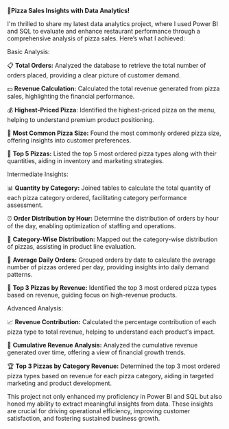 🚀**Pizza Sales Insights with Data Analytics!**

I'm thrilled to share my latest data analytics project, where I used Power BI and SQL to evaluate and enhance restaurant performance through a comprehensive analysis of pizza sales. Here’s what I achieved:

Basic Analysis:

📋 **Total Orders:** Analyzed the database to retrieve the total number of orders placed, providing a clear picture of customer demand.

💵 **Revenue Calculation:** Calculated the total revenue generated from pizza sales, highlighting the financial performance.

💰 **Highest-Priced Pizza**: Identified the highest-priced pizza on the menu, helping to understand premium product positioning.

📏 **Most Common Pizza Size:** Found the most commonly ordered pizza size, offering insights into customer preferences.

🥇 **Top 5 Pizzas:** Listed the top 5 most ordered pizza types along with their quantities, aiding in inventory and marketing strategies.

Intermediate Insights:

📊 **Quantity by Category:** Joined tables to calculate the total quantity of each pizza category ordered, facilitating category performance assessment.

⏰ **Order Distribution by Hour:** Determine the distribution of orders by hour of the day, enabling optimization of staffing and operations.

🍕 **Category-Wise Distribution:** Mapped out the category-wise distribution of pizzas, assisting in product line evaluation.

📅 **Average Daily Orders:** Grouped orders by date to calculate the average number of pizzas ordered per day, providing insights into daily demand patterns.

💸 **Top 3 Pizzas by Revenue:** Identified the top 3 most ordered pizza types based on revenue, guiding focus on high-revenue products.

Advanced Analysis:

📈 **Revenue Contribution:** Calculated the percentage contribution of each pizza type to total revenue, helping to understand each product's impact.

📆 **Cumulative Revenue Analysis:** Analyzed the cumulative revenue generated over time, offering a view of financial growth trends.

🏆 **Top 3 Pizzas by Category Revenue:** Determined the top 3 most ordered pizza types based on revenue for each pizza category, aiding in targeted marketing and product development.

This project not only enhanced my proficiency in Power BI and SQL but also honed my ability to extract meaningful insights from data. These insights are crucial for driving operational efficiency, improving customer satisfaction, and fostering sustained business growth.

